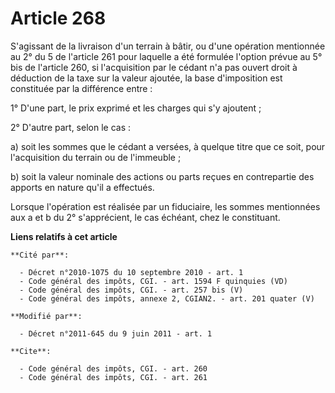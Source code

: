 # Article 268

S'agissant de la livraison d'un terrain à bâtir, ou d'une opération mentionnée au 2° du 5 de l'article 261 pour laquelle a
été formulée l'option prévue au 5° bis de l'article 260, si l'acquisition par le cédant n'a pas ouvert droit à déduction de
la taxe sur la valeur ajoutée, la base d'imposition est constituée par la différence entre : 

1° D'une part, le prix exprimé et les charges qui s'y ajoutent ; 

2° D'autre part, selon le cas : 

a) soit les sommes que le cédant a versées, à quelque titre que ce soit, pour l'acquisition du terrain ou de l'immeuble ; 

b) soit la valeur nominale des actions ou parts reçues en contrepartie des apports en nature qu'il a effectués. 

Lorsque l'opération est réalisée par un fiduciaire, les sommes mentionnées aux a et b du 2° s'apprécient, le cas échéant,
chez le constituant.

**Liens relatifs à cet article**

	**Cité par**:

	  - Décret n°2010-1075 du 10 septembre 2010 - art. 1
	  - Code général des impôts, CGI. - art. 1594 F quinquies (VD)
	  - Code général des impôts, CGI. - art. 257 bis (V)
	  - Code général des impôts, annexe 2, CGIAN2. - art. 201 quater (V)

	**Modifié par**:

	  - Décret n°2011-645 du 9 juin 2011 - art. 1

	**Cite**:

	  - Code général des impôts, CGI. - art. 260
	  - Code général des impôts, CGI. - art. 261
